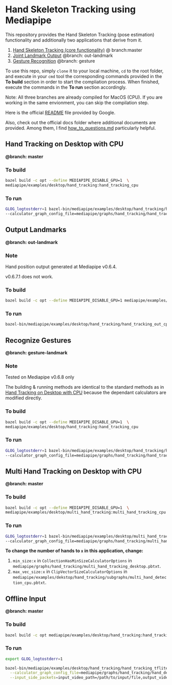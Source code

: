 # Hand Skeleton Tracking using Mediapipe

This repository provides the Hand Skeleton Tracking (pose estimation) functionality and additionally two applications that derive from it.

1. [Hand Skeleton Tracking (core functionality)](#hand-tracking-on-desktop-with-cpu) 			@ branch:master
2. [Joint Landmark Output](#output-landmarks)							 	   			@branch: out-landmark
3. [Gesture Recognition](#recognize-gestures)													 @branch: gesture

To use this repo, simply `clone` it to your local machine, `cd` to the root folder, and execute in your `cmd` tool the corresponding commands provided in the **To build** section in order to start the compliation process. When finished, execute the commands in the **To run** section accordingly.

Note: All three branches are already compiled for MacOS (CPU). If you are working in the same envionment, you can skip the compilation step.

Here is the official [README](./official-readme.md) file provided by Google.

Also, check out the official docs folder where additional documents are provided. Among them, I find [how_to_questions.md](./mediapipe/docs/how_to_questions.md) particularly helpful.

## Hand Tracking on Desktop with CPU

**@branch: master**

### To build

```bash
bazel build -c opt --define MEDIAPIPE_DISABLE_GPU=1  \
mediapipe/examples/desktop/hand_tracking:hand_tracking_cpu
```

### To run

```bash
GLOG_logtostderr=1 bazel-bin/mediapipe/examples/desktop/hand_tracking/hand_tracking_cpu  \
--calculator_graph_config_file=mediapipe/graphs/hand_tracking/hand_tracking_desktop_live.pbtxt
```

## Output Landmarks

**@branch: out-landmark**

### Note

Hand position output generated at Mediapipe v0.6.4.

v0.6.7.1 does not work.

### To build

```bash
bazel build -c opt --define MEDIAPIPE_DISABLE_GPU=1 mediapipe/examples/desktop/hand_tracking:hand_tracking_out_cpu
```

### To run

```bash
bazel-bin/mediapipe/examples/desktop/hand_tracking/hand_tracking_out_cpu --calculator_graph_config_file=mediapipe/graphs/hand_tracking/hand_tracking_desktop_live.pbtxt
```

## Recognize Gestures

**@branch: gesture-landmark**

### Note

Tested on Mediapipe v0.6.8 only

The building & running methods are identical to the standard methods as in [Hand Tracking on Desktop with CPU](#hand-tracking-on-desktop-with-cpu) because the dependant calculators are modified directly.

### To build

```bash
bazel build -c opt --define MEDIAPIPE_DISABLE_GPU=1  \
mediapipe/examples/desktop/hand_tracking:hand_tracking_cpu
```

### To run

```bash
GLOG_logtostderr=1 bazel-bin/mediapipe/examples/desktop/hand_tracking/hand_tracking_cpu  \
--calculator_graph_config_file=mediapipe/graphs/hand_tracking/hand_tracking_desktop_live.pbtxt
```

## Multi Hand Tracking on Desktop with CPU

**@branch: master**

###  To build

```bash
bazel build -c opt --define MEDIAPIPE_DISABLE_GPU=1  \
mediapipe/examples/desktop/multi_hand_tracking:multi_hand_tracking_cpu
```

### To run

```bash
GLOG_logtostderr=1 bazel-bin/mediapipe/examples/desktop/multi_hand_tracking/multi_hand_tracking_cpu  \
--calculator_graph_config_file=mediapipe/graphs/hand_tracking/multi_hand_tracking_desktop_live.pbtxt
```

**To change the number of hands to `x` in this application, change:**

1. `min_size:x` in `CollectionHasMinSizeCalculatorOptions` in `mediapipe/graphs/hand_tracking/multi_hand_tracking_desktop.pbtxt`.
2. `max_vec_size:x` in `ClipVectorSizeCalculatorOptions` in `mediapipe/examples/dekstop/hand_tracking/subgraphs/multi_hand_detection_cpu.pbtxt`.

## Offline Input

**@branch: master**

### To build

```bash
bazel build -c opt mediapipe/examples/desktop/hand_tracking:hand_tracking_tflite --define MEDIAPIPE_DISABLE_GPU=1
```

### To run

```bash
export GLOG_logtostderr=1

bazel-bin/mediapipe/examples/desktop/hand_tracking/hand_tracking_tflite \
  --calculator_graph_config_file=mediapipe/graphs/hand_tracking/hand_detection_desktop.pbtxt \
  --input_side_packets=input_video_path=/path/to/input/file,output_video_path=/path/to/output/file
```

